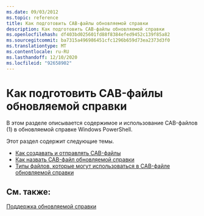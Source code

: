 ```yaml
---
ms.date: 09/03/2012
ms.topic: reference
title: Как подготовить CAB-файлы обновляемой справки
description: Как подготовить CAB-файлы обновляемой справки
ms.openlocfilehash: df403bd025601fd88f8384efed9452c139f85a82
ms.sourcegitcommit: ba7315a496986451cfc1296b659d73ea2373d3f0
ms.translationtype: MT
ms.contentlocale: ru-RU
ms.lasthandoff: 12/10/2020
ms.locfileid: "92658902"
---
```

# <a name="how-to-prepare-updatable-help-cab-files"></a>Как подготовить CAB-файлы обновляемой справки

В этом разделе описывается содержимое и использование CAB-файлов (1) в обновляемой справке Windows PowerShell.

Этот раздел содержит следующие темы.

- [Как создавать и отправлять CAB-файлы](./how-to-create-and-upload-cab-files.md)
- [Как назвать CAB-файл обновляемой справки](./how-to-name-an-updatable-help-cab-file.md)
- [Типы файлов, которые могут использоваться в CAB-файле обновляемой справки](./file-types-permitted-in-an-updatable-help-cab-file.md)

## <a name="see-also"></a>См. также:

[Поддержка обновляемой справки](./supporting-updatable-help.md)
